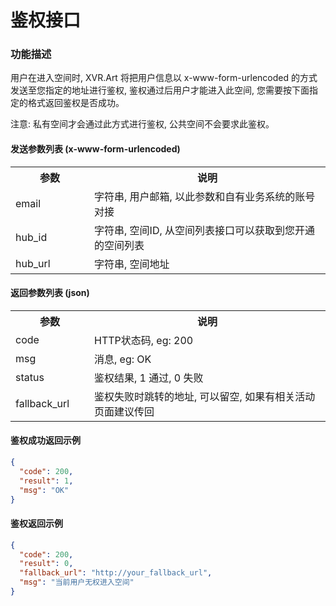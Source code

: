 # 鉴权接口

### 功能描述

用户在进入空间时, XVR.Art 将把用户信息以 x-www-form-urlencoded 的方式发送至您指定的地址进行鉴权, 鉴权通过后用户才能进入此空间, 您需要按下面指定的格式返回鉴权是否成功。

注意: 私有空间才会通过此方式进行鉴权, 公共空间不会要求此鉴权。

#### 发送参数列表 (x-www-form-urlencoded)

<table width="100%">
    <tr>
      <th width="25%">参数</th>
      <th>说明</th>
    </tr>
    <tr>
      <td>email</td>
      <td>字符串, 用户邮箱, 以此参数和自有业务系统的账号对接</td>
    </tr>
    <tr>
      <td>hub_id</td>
      <td>字符串, 空间ID, 从空间列表接口可以获取到您开通的空间列表</td>
    </tr>
    <tr>
      <td>hub_url</td>
      <td>字符串, 空间地址</td>
    </tr>
</table>

#### 返回参数列表 (json)

<table width="100%">
    <tr>
      <th width="25%">参数</th>
      <th>说明</th>
    </tr>
    <tr>
      <td>code</td>
      <td>HTTP状态码, eg: 200</td>
    </tr>
    <tr>
      <td>msg</td>
      <td>消息, eg: OK</td>
    </tr>
    <tr>
      <td>status</td>
      <td>鉴权结果, 1 通过, 0 失败</td>
    </tr>
    <tr>
      <td>fallback_url</td>
      <td>鉴权失败时跳转的地址, 可以留空, 如果有相关活动页面建议传回</td>
    </tr>
</table>

#### 鉴权成功返回示例

```json
{
  "code": 200,
  "result": 1,
  "msg": "OK"
}
```

#### 鉴权返回示例

```json
{
  "code": 200,
  "result": 0,
  "fallback_url": "http://your_fallback_url",
  "msg": "当前用户无权进入空间"
}
```
